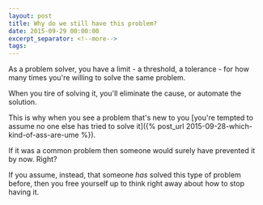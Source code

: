 ```yaml
---
layout: post
title: Why do we still have this problem?
date: 2015-09-29 00:00:00
excerpt_separator: <!--more-->
tags:
---
```


As a problem solver, you have a limit - a threshold, a tolerance - for how many times you're willing to solve the same problem.

When you tire of solving it, you'll eliminate the cause, or automate the solution.
<!--more-->

This is why when you see a problem that's new to you [you're tempted to assume no one else has tried to solve it]({% post_url 2015-09-28-which-kind-of-ass-are-ume %}).

If it was a common problem then someone would surely have prevented it by now. Right?

If you assume, instead, that someone *has* solved this type of problem before, then you free yourself up to think right away about how to stop having it.
